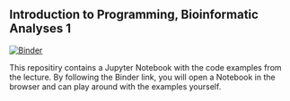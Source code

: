 ## Introduction to Programming, Bioinformatic Analyses 1
[![Binder](https://mybinder.org/badge_logo.svg)](https://mybinder.org/v2/gh/emilhaegglund/programming_lecture/HEAD)

This repositiry contains a Jupyter Notebook with the code examples from the lecture.
By following the Binder link, you will open a Notebook in the browser and can play around with the examples yourself.



